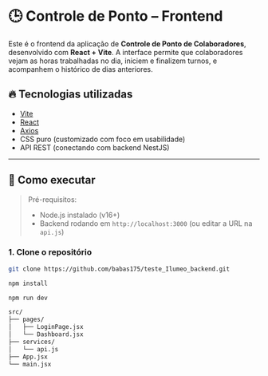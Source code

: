 # 🕒 Controle de Ponto – Frontend

Este é o frontend da aplicação de **Controle de Ponto de Colaboradores**, desenvolvido com **React + Vite**. A interface permite que colaboradores vejam as horas trabalhadas no dia, iniciem e finalizem turnos, e acompanhem o histórico de dias anteriores.

## 🔥 Tecnologias utilizadas

- [Vite](https://vitejs.dev/)
- [React](https://reactjs.org/)
- [Axios](https://axios-http.com/)
- CSS puro (customizado com foco em usabilidade)
- API REST (conectando com backend NestJS)

---

## 🚀 Como executar

> Pré-requisitos:
> - Node.js instalado (v16+)
> - Backend rodando em `http://localhost:3000` (ou editar a URL na `api.js`)

### 1. Clone o repositório

```bash
git clone https://github.com/babas175/teste_Ilumeo_backend.git

npm install

npm run dev

src/
├── pages/
│   ├── LoginPage.jsx     
│   └── Dashboard.jsx     
├── services/
│   └── api.js            
├── App.jsx               
└── main.jsx              
